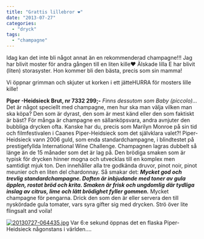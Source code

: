 ```yaml
---
title: "Grattis lillebror ❤"
date: "2013-07-27"
categories: 
  - "dryck"
tags: 
  - "champagne"
---
```


Idag kan det inte bli något annat än en rekommenderad champagne!!! Jag har blivit moster för andra gången till en liten kille❤ Älskade lilla E har blivit (liten) storasyster. Hon kommer bli den bästa, precis som sin mamma!

Vi öppnar grimman och skjuter ut korken i ett jätteHURRA för mosters lille kille!

**Piper -Heidsieck Brut, nr 7332 299;-** _Finns dessutom som Baby (piccolo)..._ Det är något speciellt med champagne, men hur ska man välja vilken man ska köpa? Den som är dyrast, den som är mest känd eller den som faktiskt är bäst? För många är champagne en sällanköpsvara, andra avnjuter den bubbliga drycken ofta. Kanske har du, precis som Marilyn Monroe på sin tid och filmfestivalen i Caanes Piper-Heidsieck som det självklara valet?! Piper-Heidsieck vann 2006 guld, som enda standardchampagne, i blindtestet på prestigefyllda International Wine Challenge. Champagnen lagras dubbelt så länge än de 15 månader som det är lag på. Den brödiga smaken som är typisk för drycken hinner mogna och utvecklas till en komplex men samtidigt mjuk ton. Den innehåller alla tre godkända druvor, pinot noir, pinot meunier och en liten del chardonnay. Så smakar det: _**Mycket god och trevlig standardchampagne. Doften är inbjudande med toner av gula äpplen, rostat bröd och krita. Smaken är frisk och ungdomlig där tydliga inslag av citrus, lime och lätt brödighet fyller gommen.**_ Mycket champagne för pengarna. Drick den som den är eller servera den till nyskördade gula tomater, vars syra gifter sig med drycken. Strö över lite flingsalt and voila!  
  
[![20130727-064435.jpg](images/20130727-064435.jpg)](http://import.local/wp-content/uploads/2013/07/20130727-064435.jpg) Var 6:e sekund öppnas det en flaska Piper-Heidsieck någonstans i världen....
